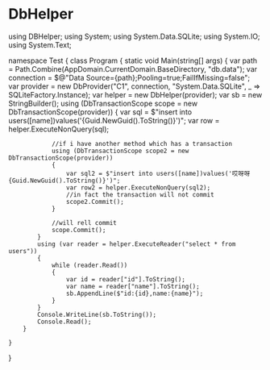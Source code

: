 # DbHelper
using DBHelper;
using System;
using System.Data.SQLite;
using System.IO;
using System.Text;

namespace Test
{
    class Program
    {
        static void Main(string[] args)
        {
            var path = Path.Combine(AppDomain.CurrentDomain.BaseDirectory, "db.data");
            var connection = $@"Data Source={path};Pooling=true;FailIfMissing=false";
            var provider = new DbProvider("C1", connection, "System.Data.SQLite", _ => SQLiteFactory.Instance);
            var helper = new DbHelper(provider);
            var sb = new StringBuilder();
            using (DbTransactionScope scope = new DbTransactionScope(provider))
            {
                var sql = $"insert into users([name])values('{Guid.NewGuid().ToString()}')";
                var row = helper.ExecuteNonQuery(sql);

                //if i have another method which has a transaction 
                using (DbTransactionScope scope2 = new DbTransactionScope(provider))
                {
                    var sql2 = $"insert into users([name])values('哎呀呀{Guid.NewGuid().ToString()}')";
                    var row2 = helper.ExecuteNonQuery(sql2);
                    //in fact the transaction will not commit
                    scope2.Commit();
                }

                //will rell commit
                scope.Commit();
            }
            using (var reader = helper.ExecuteReader("select * from users"))
            {
                while (reader.Read())
                {
                    var id = reader["id"].ToString();
                    var name = reader["name"].ToString();
                    sb.AppendLine($"id:{id},name:{name}");
                }
            }
            Console.WriteLine(sb.ToString());
            Console.Read();
        }

    }
}

